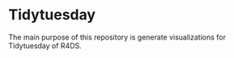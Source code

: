 # Tidytuesday

The main purpose of this repository is generate visualizations for Tidytuesday of R4DS.
